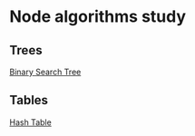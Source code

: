 # Node algorithms study

## Trees

[Binary Search Tree](/bst/)

## Tables

[Hash Table](/hashtable/)
